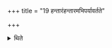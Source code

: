 +++
title = "19 हन्तारंहन्तारमभिपर्यावर्तते"

+++

<details><summary>थिते</summary>

19. Towards each one who throws (the sacrificer) turns himself. 
</details>
